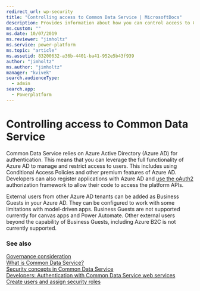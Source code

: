 ```yaml
---
redirect_url: wp-security
title: "Controlling access to Common Data Service | MicrosoftDocs"
description: Provides information about how you can control access to Common Data Service using Azure AD.
ms.custom: ""
ms.date: 10/07/2019
ms.reviewer: "jimholtz"
ms.service: power-platform
ms.topic: "article"
ms.assetid: 83200632-a36b-4401-ba41-952e5b43f939
author: "jimholtz"
ms.author: "jimholtz"
manager: "kvivek"
search.audienceType: 
  - admin
search.app: 
  - Powerplatform
---
```

# Controlling access to Common Data Service

Common Data Service relies on Azure Active Directory (Azure AD) for authentication. This means that you can leverage the full functionality of Azure AD to manage and restrict access to users. This includes using Conditional Access Policies and other premium features of Azure AD. Developers can also register applications with Azure AD and [use the oAuth2](/powerapps/developer/common-data-service/authenticate-oauth) authorization framework to allow their code to access the platform APIs.

External users from other Azure AD tenants can be added as Business Guests in your Azure AD. They can be configured to work with some limitations with model-driven apps. Business Guests are not supported currently for canvas apps and Power Automate. Other external users beyond the capability of Business Guests, including Azure B2C is not currently supported.

### See also
[Governance consideration](governance-considerations.md)<br/>
[What is Common Data Service?](/powerapps/maker/common-data-service/data-platform-intro)<br/>
[Security concepts in Common Data Service](wp-security-cds.md)<br/>
[Developers: Authentication with Common Data Service web services](/powerapps/developer/common-data-service/authentication)<br/>
[Create users and assign security roles](create-users-assign-online-security-roles.md)
